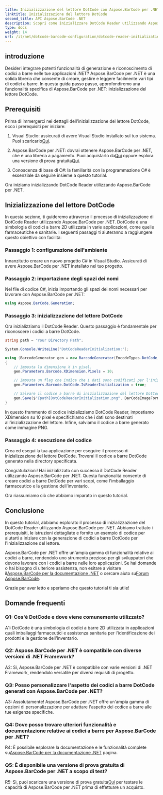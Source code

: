 ```yaml
---
title: Inizializzazione del lettore DotCode con Aspose.BarCode per .NET
linktitle: Inizializzazione del lettore DotCode
second_title: API Aspose.BarCode .NET
description: Scopri come inizializzare DotCode Reader utilizzando Aspose.BarCode per .NET. Crea facilmente codici a barre DotCode per varie applicazioni.
type: docs
weight: 14
url: /it/net/dotcode-barcode-configuration/dotcode-reader-initialization/
---
```

## introduzione

Desideri integrare potenti funzionalità di generazione e riconoscimento di codici a barre nelle tue applicazioni .NET? Aspose.BarCode per .NET è una solida libreria che consente di creare, gestire e leggere facilmente vari tipi di codici a barre. In questa guida passo passo, approfondiremo una funzionalità specifica di Aspose.BarCode per .NET: inizializzazione del lettore DotCode.

## Prerequisiti

Prima di immergerci nei dettagli dell'inizializzazione del lettore DotCode, ecco i prerequisiti per iniziare:

1.  Visual Studio: assicurati di avere Visual Studio installato sul tuo sistema. Puoi scaricarlo[Qui](https://visualstudio.microsoft.com/).

2.  Aspose.BarCode per .NET: dovrai ottenere Aspose.BarCode per .NET, che è una libreria a pagamento. Puoi acquistarlo da[Qui](https://purchase.aspose.com/buy) oppure esplora una versione di prova gratuita[Qui](https://releases.aspose.com/).

3. Conoscenza di base di C#: la familiarità con la programmazione C# è essenziale da seguire insieme a questo tutorial.

Ora iniziamo inizializzando DotCode Reader utilizzando Aspose.BarCode per .NET.

## Inizializzazione del lettore DotCode

In questa sezione, ti guideremo attraverso il processo di inizializzazione di DotCode Reader utilizzando Aspose.BarCode per .NET. DotCode è una simbologia di codici a barre 2D utilizzata in varie applicazioni, come quelle farmaceutiche e sanitarie. I seguenti passaggi ti aiuteranno a raggiungere questo obiettivo con facilità:

### Passaggio 1: configurazione dell'ambiente

Innanzitutto creare un nuovo progetto C# in Visual Studio. Assicurati di avere Aspose.BarCode per .NET installato nel tuo progetto.

### Passaggio 2: importazione degli spazi dei nomi

Nel file di codice C#, inizia importando gli spazi dei nomi necessari per lavorare con Aspose.BarCode per .NET:

```csharp
using Aspose.BarCode.Generation;
```

### Passaggio 3: inizializzazione del lettore DotCode

Ora inizializziamo il DotCode Reader. Questo passaggio è fondamentale per riconoscere i codici a barre DotCode.

```csharp
string path = "Your Directory Path";

System.Console.WriteLine("DotCodeReaderInitialization:");

using (BarcodeGenerator gen = new BarcodeGenerator(EncodeTypes.DotCode, "Aspose"))
{
    // Imposta la dimensione X in pixel.
    gen.Parameters.Barcode.XDimension.Pixels = 10;

    // Imposta un flag che indica che i dati sono codificati per l'inizializzazione del lettore.
    gen.Parameters.Barcode.DotCode.IsReaderInitialization = true;

    // Salvare il codice a barre di inizializzazione del lettore DotCode come immagine PNG.
    gen.Save($"{path}DotCodeReaderInitialization.png", BarCodeImageFormat.Png);
}
```

In questo frammento di codice inizializziamo DotCode Reader, impostiamo XDimension su 10 pixel e specifichiamo che i dati sono destinati all'inizializzazione del lettore. Infine, salviamo il codice a barre generato come immagine PNG.

### Passaggio 4: esecuzione del codice

Crea ed esegui la tua applicazione per eseguire il processo di inizializzazione del lettore DotCode. Troverai il codice a barre DotCode generato nella directory specificata.

Congratulazioni! Hai inizializzato con successo il DotCode Reader utilizzando Aspose.BarCode per .NET. Questa funzionalità consente di creare codici a barre DotCode per vari scopi, come l'imballaggio farmaceutico e la gestione dell'inventario.

Ora riassumiamo ciò che abbiamo imparato in questo tutorial.

## Conclusione

In questo tutorial, abbiamo esplorato il processo di inizializzazione del DotCode Reader utilizzando Aspose.BarCode per .NET. Abbiamo trattato i prerequisiti, le istruzioni dettagliate e fornito un esempio di codice per aiutarti a iniziare con la generazione di codici a barre DotCode per l'inizializzazione del lettore.

Aspose.BarCode per .NET offre un'ampia gamma di funzionalità relative ai codici a barre, rendendolo uno strumento prezioso per gli sviluppatori che devono lavorare con i codici a barre nelle loro applicazioni. Se hai domande o hai bisogno di ulteriore assistenza, non esitare a visitare il[Aspose.BarCode per la documentazione .NET](https://reference.aspose.com/barcode/net/) o cercare aiuto su[Forum Aspose.BarCode](https://forum.aspose.com/c/barcode/13).

Grazie per aver letto e speriamo che questo tutorial ti sia utile!

## Domande frequenti

### Q1: Cos'è DotCode e dove viene comunemente utilizzato?

A1: DotCode è una simbologia di codici a barre 2D utilizzata in applicazioni quali imballaggi farmaceutici e assistenza sanitaria per l'identificazione dei prodotti e la gestione dell'inventario.

### Q2: Aspose.BarCode per .NET è compatibile con diverse versioni di .NET Framework?

A2: Sì, Aspose.BarCode per .NET è compatibile con varie versioni di .NET Framework, rendendolo versatile per diversi requisiti di progetto.

### Q3: Posso personalizzare l'aspetto dei codici a barre DotCode generati con Aspose.BarCode per .NET?

A3: Assolutamente! Aspose.BarCode per .NET offre un'ampia gamma di opzioni di personalizzazione per adattare l'aspetto del codice a barre alle tue esigenze specifiche.

### Q4: Dove posso trovare ulteriori funzionalità e documentazione relative ai codici a barre per Aspose.BarCode per .NET?

 R4: È possibile esplorare la documentazione e le funzionalità complete su[Aspose.BarCode per la documentazione .NET](https://reference.aspose.com/barcode/net/) pagina.

### Q5: È disponibile una versione di prova gratuita di Aspose.BarCode per .NET a scopo di test?

 R5: Sì, puoi scaricare una versione di prova gratuita[Qui](https://releases.aspose.com/) per testare le capacità di Aspose.BarCode per .NET prima di effettuare un acquisto.